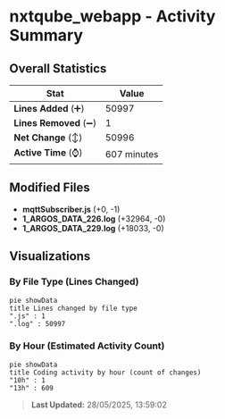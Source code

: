 # nxtqube_webapp - Activity Summary 

## Overall Statistics

| Stat                   | Value                                                             |
| ---------------------- | ----------------------------------------------------------------- |
| **Lines Added** (➕)   | 50997                                          |
| **Lines Removed** (➖) | 1                                        |
| **Net Change** (↕)    | 50996                |
| **Active Time** (⌚)   | 607 minutes |


## Modified Files
- **mqttSubscriber.js** (+0, -1)
- **1_ARGOS_DATA_226.log** (+32964, -0)
- **1_ARGOS_DATA_229.log** (+18033, -0)

## Visualizations

### By File Type (Lines Changed)

```mermaid
pie showData
title Lines changed by file type
".js" : 1
".log" : 50997
```

### By Hour (Estimated Activity Count)

```mermaid
pie showData
title Coding activity by hour (count of changes)
"10h" : 1
"13h" : 609
```


> **Last Updated:** 28/05/2025, 13:59:02